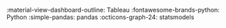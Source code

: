 <span class="tag"> :material-view-dashboard-outline: Tableau</span>
<span class="tag"> :fontawesome-brands-python: Python</span>
<span class="tag"> :simple-pandas: pandas</span>
<span class="tag"> :octicons-graph-24: statsmodels</span>